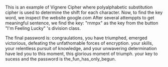 This is an example of Vignere Cipher where polyalphabetic substitution cipher is used to determine the shift for each character.
Now, to find the key word, we inspect the website google.com
After several attemppts to get meaningful sentence, we find the key: "rnmpx" as the key from the button "I'm Feeling Lucky" 's division class.

The final password is:
congraulations, you have triumphed, emerged victorious, defeating the unfathomable forces of encryption. your skills, your relentless pursuit of knowledge, and your unwavering determination have led you to this moment, this glorious moment of triumph. your key to sucess and the password is the_fun_has_only_begun.
